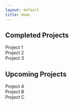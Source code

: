 ```yaml
---
layout: default
title: Home
---
```


<section id="completed-projects">
    <h2>Completed Projects</h2>
    <div class="slider" id="completed-slider">
        <div class="slide">Project 1</div>
        <div class="slide">Project 2</div>
        <div class="slide">Project 3</div>
    </div>
</section>

<section id="upcoming-projects">
    <h2>Upcoming Projects</h2>
    <div class="slider" id="upcoming-slider">
        <div class="slide">Project A</div>
        <div class="slide">Project B</div>
        <div class="slide">Project C</div>
    </div>
</section>
